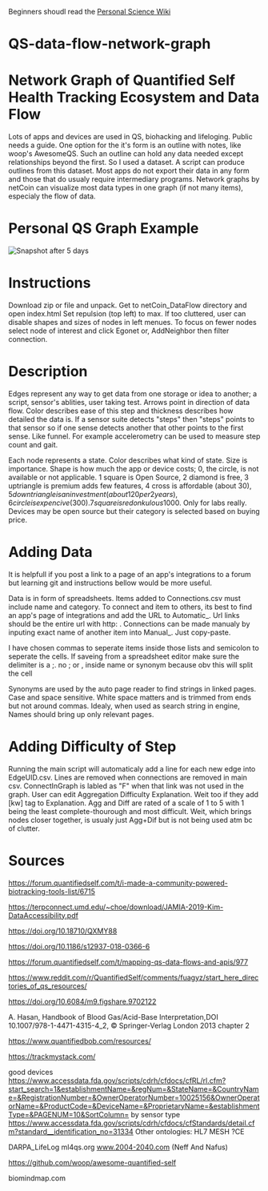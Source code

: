 Beginners shoudl read the [Personal Science Wiki](https://wiki.openhumans.org/wiki/Personal_Science_Wiki)
# QS-data-flow-network-graph
# Network Graph of Quantified Self Health Tracking Ecosystem and Data Flow
Lots of apps and devices are used in QS, biohacking and lifeloging. Public needs a guide. One option for the it's form is an outline with notes, like woop's AwesomeQS. Such an outline can hold any data needed except relationships beyond the first. So I used a dataset. A script can produce outlines from this dataset. Most apps do not export their data in any form and those that do usualy require intermediary programs. Network graphs by netCoin can visualize most data types in one graph (if not many items), especialy the flow of data.

# Personal QS Graph Example
![Snapshot after 5 days](ScreenCapOfMyQSDataFlow2020aftdays.PNG)

# Instructions
Download zip or file and unpack. Get to netCoin_DataFlow directory and open index.html
Set repulsion (top left) to max.
If too cluttered, user can disable shapes and sizes of nodes in left menues.
To focus on fewer nodes select node of interest and click Egonet or, AddNeighbor then filter connection.

# Description
Edges represent any way to get data from one storage or idea to another; a script, sensor's ablities, user taking test.
Arrows point in direction of data flow. Color describes ease of this step and thickness describes how detailed the data is. 
If a sensor suite detects "steps" then "steps" points to that sensor so if one sense detects another that other points to the first sense. 
Like funnel. For example accelerometry can be used to measure step count and gait.

Each node represents a state. Color describes what kind of state. Size is importance. 
Shape is how much the app or device costs; 
0, the circle, is not available or not applicable.
1 square is Open Source, 2 diamond is free, 3 uptriangle is premium adds few features, 
4 cross is affordable (about 30$), 5 downtriangle is an investment (about 120 per 2 years),
6 circle is expencive (300). 7 square is redonkulous 1000$. Only for labs really.  
Devices may be open source but their category is selected based on buying price.

# Adding Data
It is helpfull if you post a link to a page of an app's integrations to a forum
but learning git and instructions bellow would be more useful.
 
Data is in form of spreadsheets. 
Items added to Connections.csv must include name and category.
To connect and item to others, its best to find an app's page of integrations and add the URL to Automatic_.
Url links should be the entire url with http: .
Connections can be made manualy by inputing exact name of another item into Manual_. Just copy-paste.

I have chosen commas to seperate items inside those lists and semicolon to seperate the cells. 
If saveing from a spreadsheet editor make sure the delimiter is a ;. 
no ; or , inside name or synonym because obv this will split the cell 

Synonyms are used by the auto page reader to find strings in linked pages.
Case and space sensitive. White space matters and is trimmed from ends but not around commas.
Idealy, when used as search string in engine, Names should bring up only relevant pages. 

# Adding Difficulty of Step
Running the main script will automaticaly add a line for each new edge into EdgeUID.csv. 
Lines are removed when connections are removed in main csv. ConnectInGraph is labled as "F" when that link was not used in the graph.
User can edit Aggregation Difficulty Explanation. Weit too if they add [kw] tag to Explanation.
Agg and Diff are rated of a scale of 1 to 5 with 1 being the least complete-thourough and most difficult.
Weit, which brings nodes closer together, is usualy just Agg+Dif but is not being used atm bc of clutter.
 
# Sources
https://forum.quantifiedself.com/t/i-made-a-community-powered-biotracking-tools-list/6715

https://terpconnect.umd.edu/~choe/download/JAMIA-2019-Kim-DataAccessibility.pdf

https://doi.org/10.18710/QXMY88

https://doi.org/10.1186/s12937-018-0366-6

https://forum.quantifiedself.com/t/mapping-qs-data-flows-and-apis/977

https://www.reddit.com/r/QuantifiedSelf/comments/fuagyz/start_here_directories_of_qs_resources/

https://doi.org/10.6084/m9.figshare.9702122

A. Hasan, Handbook of Blood Gas/Acid-Base Interpretation,DOI 10.1007/978-1-4471-4315-4_2, © Springer-Verlag London 2013 chapter 2

https://www.quantifiedbob.com/resources/

https://trackmystack.com/

good devices
https://www.accessdata.fda.gov/scripts/cdrh/cfdocs/cfRL/rl.cfm?start_search=1&establishmentName=&regNum=&StateName=&CountryName=&RegistrationNumber=&OwnerOperatorNumber=10025156&OwnerOperatorName=&ProductCode=&DeviceName=&ProprietaryName=&establishmentType=&PAGENUM=10&SortColumn=
by sensor type
https://www.accessdata.fda.gov/scripts/cdrh/cfdocs/cfStandards/detail.cfm?standard__identification_no=31334
Other ontologies: HL7 MESH ?CE

DARPA_LifeLog ml4qs.org www.2004-2040.com (Neff And Nafus)

https://github.com/woop/awesome-quantified-self

biomindmap.com
